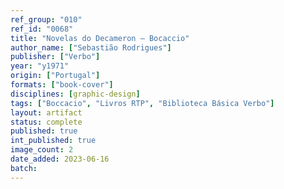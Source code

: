 ```yaml
---
ref_group: "010"
ref_id: "0068"
title: "Novelas do Decameron — Bocaccio"
author_name: ["Sebastião Rodrigues"]
publisher: ["Verbo"]
year: "y1971"
origin: ["Portugal"]
formats: ["book-cover"]
disciplines: [graphic-design]
tags: ["Boccacio", "Livros RTP", "Biblioteca Básica Verbo"]
layout: artifact
status: complete
published: true
int_published: true
image_count: 2
date_added: 2023-06-16
batch:
---
```


